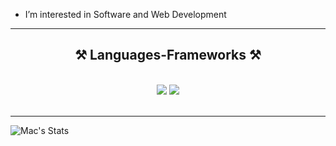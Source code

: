 
-  I’m interested in Software and Web Development  


 <hr/>
 
<h2 align="center">⚒️ Languages-Frameworks ⚒️</h2>
<br/>
<div align="center">
    <img src="https://skillicons.dev/icons?i=html,css,tailwind,git" />
    <img src="https://skillicons.dev/icons?i=nodejs,python,javascript,mongodb,java,mysql,discord.js,sequelize" /><br>
</div>

<br/>
<hr/>

![Mac's Stats](https://github-readme-stats.vercel.app/api?username=marck001&theme=github_dark&show_icons=true&hide_border=true&count_private=true)


<!---
marck001/marck001 is a ✨ special ✨ repository because its `README.md` (this file) appears on your GitHub profile.
You can click the Preview link to take a look at your changes.
--->
